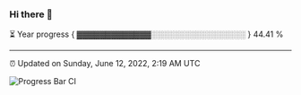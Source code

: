 ### Hi there 👋

⏳ Year progress { ▓▓▓▓▓▓▓▓▓▓▓▓▓░░░░░░░░░░░░░░░░░ } 44.41 %

---

⏰ Updated on Sunday, June 12, 2022, 2:19 AM UTC

![Progress Bar CI](https://github.com/arthurbuhl/arthurbuhl/workflows/Progress%20Bar%20CI/badge.svg)
